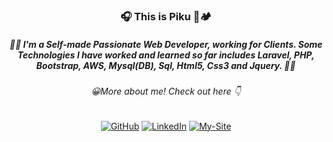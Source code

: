 
<h3 align="center">
	🎧 This is Piku 🍔🏕️
</h3>
<p align="center">
	<h5 align="center">🌟🌟 I'm a Self-made Passionate Web Developer, working for Clients. Some Technologies I have worked and learned so far
	 includes Laravel, PHP, Bootstrap, AWS, Mysql(DB), Sql, Html5, Css3 and Jquery. 🌟🌟 </h5>
</p>
	<p align="center"><h6 align="center">😀More about me! Check out here 👇</h6>
</p>
<p align="center">
	<a href="https://github.com/LENO-DEV/"><img src="https://img.shields.io/github/followers/terrytangyuan.svg?label=GitHub&style=social" alt="GitHub"></a>
	<a href="https://www.linkedin.com/in/debarshi-mondal-b95a59182/"><img src="https://img.shields.io/badge/LinkedIn--_.svg?style=social&logo=linkedin" alt="LinkedIn"></a>
	<a href="https://portfolio-mondal.netlify.app/"><img src="https://www.logolynx.com/images/logolynx/39/39542ab77a8f022f4d5a3cc5fec83f6e.png" alt="My-Site"></a>
</p>

